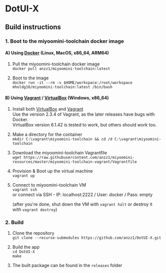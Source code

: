# DotUI-X

## Build instructions

### 1. Boot to the miyoomini-toolchain docker image

#### A) Using [Docker](https://docs.docker.com/get-docker/) (Linux, MacOS, x86_64, ARM64)

1. Pull the miyoomini-toolchain docker image  
`docker pull anzz1/miyoomini-toolchain:latest`

2. Boot to the image  
`docker run -it --rm -v $HOME/workspace:/root/workspace mholdg16/miyoomini-toolchain:latest /bin/bash`

#### B) Using [Vagrant](https://developer.hashicorp.com/vagrant/) / [VirtualBox](https://www.virtualbox.org/) (Windows, x86_64)

1. Install both [VirtualBox](https://download.virtualbox.org/virtualbox/6.1.42/VirtualBox-6.1.42-155177-Win.exe) and [Vagrant](https://releases.hashicorp.com/vagrant/2.3.4/vagrant_2.3.4_windows_amd64.msi)  
  Use the version 2.3.4 of Vagrant, as the later releases have bugs with Docker.  
  VirtualBox version 6.1.42 is tested to work, but others should work too.
 
2. Make a directory for the container  
`mkdir C:\vagrant\miyoomini-toolchain && cd /d C:\vagrant\miyoomini-toolchain`

3. Download the miyoomini-toolchain Vagrantfile  
`wget https://raw.githubusercontent.com/anzz1/miyoomini-resources/master/miyoomini-toolchain-vagrant/Vagrantfile`

4. Provision & Boot up the virtual machine  
`vagrant up`

5. Connect to miyoomini-toolchain VM  
`vagrant ssh`  
or connect via SSH - IP: localhost:2222 / User: docker / Pass: empty  
  
   (after you're done, shut down the VM with `vagrant halt` or destroy it with `vagrant destroy`)


### 2. Build

1. Clone the repository  
`git clone --recurse-submodules https://github.com/anzz1/DotUI-X.git`

2. Build the app  
`cd DotUI-X`  
`make`

3. The built package can be found in the `releases` folder
